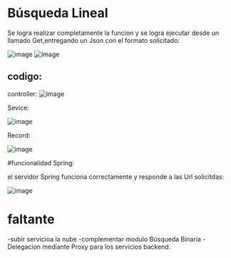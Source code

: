 # Búsqueda Lineal

Se logra realizar completamente la funcion y se logra ejecutar desde un llamado Get,entregando un Json con el formato solicitado:

![image](https://github.com/user-attachments/assets/f68e1d1b-6d40-4db8-b9cc-e8fb5f5bb5a1)
![image](https://github.com/user-attachments/assets/5a2d675f-e37d-4089-93d9-9e7e11859bb8)

## codigo:

controller:
![image](https://github.com/user-attachments/assets/2c211eba-b95a-45e6-9b5c-8dffe6ebc675)

Sevice:

![image](https://github.com/user-attachments/assets/9a2f1795-8ca7-4a2c-a8a6-b25964111595)


Record:

![image](https://github.com/user-attachments/assets/d0b3692e-47ce-4569-978f-8324c54450c2)



#funcionalidad Spring:

el servidor Spring funciona correctamente y responde a las Url solicitdas:

![image](https://github.com/user-attachments/assets/d316a584-d75f-4071-adc8-db4618e82271)

# faltante

-subir servicioa la nube
-complementar modulo Búsqueda Binaria
-Delegacion mediante Proxy para los servicios backend.
